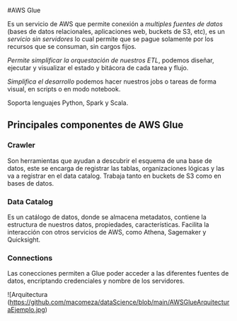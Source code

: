 #AWS Glue

Es un servicio de AWS que permite conexión a *multiples fuentes de datos* (bases de datos relacionales, aplicaciones web, buckets de S3, etc), es un *servicio sin servidores* lo cual permite que se pague solamente por los recursos que se consuman, sin cargos fijos.

*Permite simplificar la orquestación de nuestros ETL*, podemos diseñar, ejecutar y visualizar el estado y bitácora de cada tarea y flujo. 

*Simplifica el desarrollo* podemos hacer nuestros jobs o tareas de forma visual, en scripts o en modo notebook.

Soporta lenguajes Python, Spark y Scala.

## Principales componentes de AWS Glue

### Crawler
Son herramientas que ayudan a descubrir el esquema de una base de datos, este se encarga de registrar las tablas, organizaciones lógicas y las va a registrar en el data catalog. Trabaja tanto en buckets de S3 como en bases de datos.

### Data Catalog
Es un catálogo de datos, donde se almacena metadatos, contiene la estructura de nuestros datos, propiedades, características. Facilita la interacción con otros servicios de AWS, como Athena, Sagemaker y Quicksight.

### Connections
Las conecciones permiten a Glue poder acceder a las diferentes fuentes de datos, encriptando credenciales y nombre de los servidores.

![Arquitectura (https://github.com/macomeza/dataScience/blob/main/AWSGlueArquitecturaEjemplo.jpg)
